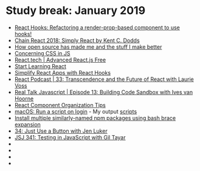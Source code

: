 # Study break: January 2019

- [React Hooks: Refactoring a render-prop-based component to use hooks!](https://www.youtube.com/watch?v=_eVyLVFlSQk)
- [Chain React 2018: Simply React by Kent C. Dodds](https://www.youtube.com/watch?v=M9X2qGddHkU)
- [How open source has made me and the stuff I make better](https://www.youtube.com/watch?v=6mtPPkKchcQ)
- [Concerning CSS in JS](https://www.youtube.com/watch?v=R1_nGU0x3Wk)
- [React.tech | Advanced React.js Free](https://courses.reach.tech/p/advanced-react-free)
- [Start Learning React](https://egghead.io/courses/start-learning-react)
- [Simplify React Apps with React Hooks](https://egghead.io/courses/simplify-react-apps-with-react-hooks)
- [React Podcast | 33: Transcendence and the Future of React with Laurie Voss](https://reactpodcast.com/33)
- [Real Talk Javascript | Episode 13: Building Code Sandbox with Ives van Hoorne](https://realtalkjavascript.simplecast.fm/93ad4458)
- [React Component Organization Tips](https://www.youtube.com/watch?v=n-bqy1WUphs)
- [macOS: Run a script on login](https://www.youtube.com/watch?v=mOXo-Yjr800) - My output [scripts](https://github.com/eowino/scripts)
- [Install multiple similarly-named npm packages using bash brace expansion](https://www.youtube.com/watch?v=gpbpAVbFVEM)
- [34: Just Use a Button with Jen Luker](https://reactpodcast.com/34)
- [JSJ 341: Testing in JavaScript with Gil Tayar](https://devchat.tv/js-jabber/jsj-341-testing-in-javascript-with-gil-tayar/)
- []()
- []()
- []()
- []()

